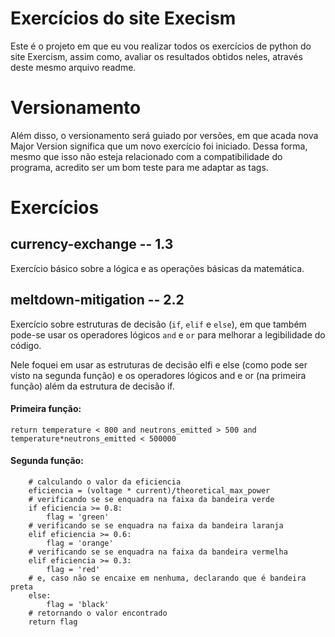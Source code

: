 # Exercícios do site Execism

Este é o projeto em que eu vou realizar todos os  exercícios de python do site Exercism, assim como, avaliar os resultados obtidos neles, através deste mesmo arquivo readme.

# Versionamento

Além disso, o versionamento será guiado por versões, em que acada nova Major Version significa que um novo exercício foi iniciado. Dessa forma, mesmo que isso não esteja relacionado com a compatibilidade do programa, acredito ser um bom teste para me adaptar as tags.

# Exercícios

## currency-exchange -- 1.3

Exercício básico sobre a lógica e as operações básicas da matemática.

## meltdown-mitigation -- 2.2

Exercício sobre estruturas de decisão (`if`, `elif` e `else`), em que também pode-se usar os operadores lógicos `and` e `or` para melhorar a legibilidade do código.
<div>
Nele foquei em usar as estruturas de decisão elfi e else (como pode ser visto na segunda função) e os operadores lógicos and e or (na primeira função) além da estrutura de decisão if.
</div>

#### Primeira função:

```
return temperature < 800 and neutrons_emitted > 500 and temperature*neutrons_emitted < 500000
```

#### Segunda função:

```
    # calculando o valor da eficiencia
    eficiencia = (voltage * current)/theoretical_max_power
    # verificando se se enquadra na faixa da bandeira verde
    if eficiencia >= 0.8:
        flag = 'green'
    # verificando se se enquadra na faixa da bandeira laranja
    elif eficiencia >= 0.6:
        flag = 'orange'
    # verificando se se enquadra na faixa da bandeira vermelha
    elif eficiencia >= 0.3:
        flag = 'red'
    # e, caso não se encaixe em nenhuma, declarando que é bandeira preta
    else:
        flag = 'black' 
    # retornando o valor encontrado   
    return flag 
```